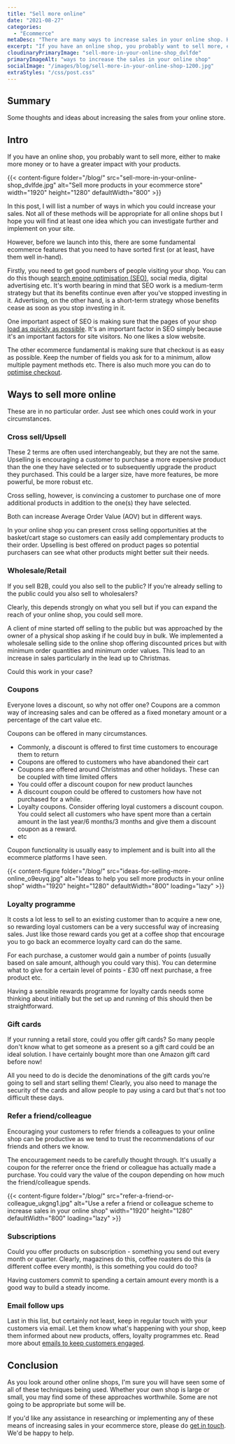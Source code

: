 ```yaml
---
title: "Sell more online"
date: "2021-08-27"
categories:
  - "Ecommerce"
metaDesc: "There are many ways to increase sales in your online shop. Here we talk about practical actions you can take to increase profits and average order value."
excerpt: "If you have an online shop, you probably want to sell more, either to make more money or to have a greater impact with your products. There are many ways to increase sales and here we discuss a number of practical actions you can take to increase sales and profits. These are proven methods which are straightforward and effective. Some of these you may already have considered but others may be new to you."
cloudinaryPrimaryImage: "sell-more-in-your-online-shop_dvlfde"
primaryImageAlt: "ways to increase the sales in your online shop"
socialImage: "/images/blog/sell-more-in-your-online-shop-1200.jpg"
extraStyles: "/css/post.css"
---
```


## Summary

Some thoughts and ideas about increasing the sales from your online store.

## Intro

If you have an online shop, you probably want to sell more, either to make more money or to have a greater impact with your products.

{{< content-figure folder="/blog/"
src="sell-more-in-your-online-shop_dvlfde.jpg"
alt="Sell more products in your ecommerce store"
width="1920" height="1280" defaultWidth="800" >}}

In this post, I will list a number of ways in which you could increase your sales. Not all of these methods will be appropriate for all online shops but I hope you will find at least one idea which you can investigate further and implement on your site.

However, before we launch into this, there are some fundamental ecommerce features that you need to have sorted first (or at least, have them well in-hand).

Firstly, you need to get good numbers of people visiting your shop. You can do this though [search engine optimisation (SEO)](/blog/tips-to-get-more-interested-visitors-to-your-website/), social media, digital advertising etc. It's worth bearing in mind that SEO work is a medium-term strategy but that its benefits continue even after you've stopped investing in it. Advertising, on the other hand, is a short-term strategy whose benefits cease as soon as you stop investing in it.

One important aspect of SEO is making sure that the pages of your shop [load as quickly as possible](/blog/improving-speed-security-and-accessibility/). It's an important factor in SEO simply because it's an important factors for site visitors. No one likes a slow website.

The other ecommerce fundamental is making sure that checkout is as easy as possible. Keep the number of fields you ask for to a minimum, allow multiple payment methods etc. There is also much more you can do to [optimise checkout](/blog/optimise-checkout-to-sell-more-online/).

## Ways to sell more online

These are in no particular order. Just see which ones could work in your circumstances.

### Cross sell/Upsell

These 2 terms are often used interchangeably, but they are not the same. Upselling is encouraging a customer to purchase a more expensive product than the one they have selected or to subsequently upgrade the product they purchased. This could be a larger size, have more features, be more powerful, be more robust etc.

Cross selling, however, is convincing a customer to purchase one of more additional products in addition to the one(s) they have selected.

Both can increase Average Order Value (AOV) but in different ways.

In your online shop you can present cross selling opportunities at the basket/cart stage so customers can easily add complementary products to their order. Upselling is best offered on product pages so potential purchasers can see what other products might better suit their needs.

### Wholesale/Retail

If you sell B2B, could you also sell to the public? If you're already selling to the public could you also sell to wholesalers?

Clearly, this depends strongly on what you sell but if you can expand the reach of your online shop, you could sell more.

A client of mine started off selling to the public but was approached by the owner of a physical shop asking if he could buy in bulk. We implemented a wholesale selling side to the online shop offering discounted prices but with minimum order quantities and minimum order values. This lead to an increase in sales particularly in the lead up to Christmas.

Could this work in your case?

### Coupons

Everyone loves a discount, so why not offer one? Coupons are a common way of increasing sales and can be offered as a fixed monetary amount or a percentage of the cart value etc.

Coupons can be offered in many circumstances.

- Commonly, a discount is offered to first time customers to encourage them to return
- Coupons are offered to customers who have abandoned their cart
- Coupons are offered around Christmas and other holidays. These can be coupled with time limited offers
- You could offer a discount coupon for new product launches
- A discount coupon could be offered to customers how have not purchased for a while.
- Loyalty coupons. Consider offering loyal customers a discount coupon. You could select all customers who have spent more than a certain amount in the last year/6 months/3 months and give them a discount coupon as a reward.
- etc

Coupon functionality is usually easy to implement and is built into all the ecommerce platforms I have seen.

{{< content-figure folder="/blog/"
src="ideas-for-selling-more-online_o9euyq.jpg"
alt="Ideas to help you sell more products in your online shop"
width="1920" height="1280" defaultWidth="800"
loading="lazy" >}}

### Loyalty programme

It costs a lot less to sell to an existing customer than to acquire a new one, so rewarding loyal customers can be a very successful way of increasing sales. Just like those reward cards you get at a coffee shop that encourage you to go back an ecommerce loyalty card can do the same.

For each purchase, a customer would gain a number of points (usually based on sale amount, although you could vary this). You can determine what to give for a certain level of points - £30 off next purchase, a free product etc.

Having a sensible rewards programme for loyalty cards needs some thinking about initially but the set up and running of this should then be straightforward.

### Gift cards

If your running a retail store, could you offer gift cards? So many people don't know what to get someone as a present so a gift card could be an ideal solution. I have certainly bought more than one Amazon gift card before now!

All you need to do is decide the denominations of the gift cards you're going to sell and start selling them! Clearly, you also need to manage the security of the cards and allow people to pay using a card but that's not too difficult these days.

### Refer a friend/colleague

Encouraging your customers to refer friends a colleagues to your online shop can be productive as we tend to trust the recommendations of our friends and others we know.

The encouragement needs to be carefully thought through. It's usually a coupon for the referrer once the friend or colleague has actually made a purchase. You could vary the value of the coupon depending on how much the friend/colleague spends.

{{< content-figure folder="/blog/"
src="refer-a-friend-or-colleague_ukgng1.jpg"
alt="Use a refer a friend or colleague scheme to increase sales in your online shop"
width="1920" height="1280" defaultWidth="800"
loading="lazy" >}}

### Subscriptions

Could you offer products on subscription - something you send out every month or quarter. Clearly, magazines do this, coffee roasters do this (a different coffee every month), is this something you could do too?

Having customers commit to spending a certain amount every month is a good way to build a steady income.

### Email follow ups

Last in this list, but certainly not least, keep in regular touch with your customers via email. Let them know what's happening with your shop, keep them informed about new products, offers, loyalty programmes etc. Read more about [emails to keep customers engaged](/blog/ecommerce-emails-to-keep-customers-engaged/).

## Conclusion

As you look around other online shops, I'm sure you will have seen some of all of these techniques being used. Whether your own shop is large or small, you may find some of these approaches worthwhile. Some are not going to be appropriate but some will be.

If you'd like any assistance in researching or implementing any of these means of increasing sales in your ecommerce store, please do [get in touch](/contact/). We'd be happy to help.
